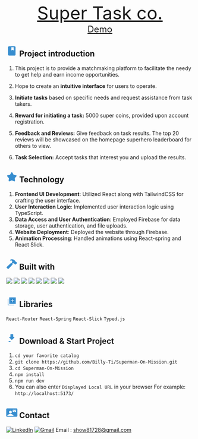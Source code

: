 <div align="center">
  <a href="https://github.com/Billy-Ti/Superman-On-Mission" style="font-size: 48px;">Super Task co.</a>
</div>
<div align="center">
  <a href="https://superman-4eb28.web.app/" style="font-size: 24px;">Demo</a>
</div>

## <svg xmlns="http://www.w3.org/2000/svg" width="30" height="30" viewBox="0 0 24 24"><path fill="#368dcf" d="M6 22q-.825 0-1.412-.587T4 20V4q0-.825.588-1.412T6 2h12q.825 0 1.413.588T20 4v16q0 .825-.587 1.413T18 22zm5-11l2.5-1.5L16 11V4h-5z"/></svg> Project introduction

1. This project is to provide a matchmaking platform to facilitate the needy to get help and earn income opportunities.

2. Hope to create an **intuitive interface** for users to operate.

3. **Initiate tasks** based on specific needs and request assistance from task takers.
4. **Reward for initiating a task:** 5000 super coins, provided upon account registration.
5. **Feedback and Reviews:** Give feedback on task results. The top 20 reviews will be showcased on the homepage superhero leaderboard for others to view.
6. **Task Selection:** Accept tasks that interest you and upload the results.

<!-- - [Deploy Website](https://superman-4eb28.web.app/) -->

## <svg xmlns="http://www.w3.org/2000/svg" width="30" height="30" viewBox="0 0 24 24"><g fill="none"><path d="M24 0v24H0V0zM12.593 23.258l-.011.002l-.071.035l-.02.004l-.014-.004l-.071-.035c-.01-.004-.019-.001-.024.005l-.004.01l-.017.428l.005.02l.01.013l.104.074l.015.004l.012-.004l.104-.074l.012-.016l.004-.017l-.017-.427c-.002-.01-.009-.017-.017-.018m.265-.113l-.013.002l-.185.093l-.01.01l-.003.011l.018.43l.005.012l.008.007l.201.093c.012.004.023 0 .029-.008l.004-.014l-.034-.614c-.003-.012-.01-.02-.02-.022m-.715.002a.023.023 0 0 0-.027.006l-.006.014l-.034.614c0 .012.007.02.017.024l.015-.002l.201-.093l.01-.008l.004-.011l.017-.43l-.003-.012l-.01-.01z"/><path fill="#368dcf" d="M10.92 2.868a1.25 1.25 0 0 1 2.16 0l2.795 4.798l5.428 1.176a1.25 1.25 0 0 1 .667 2.054l-3.7 4.141l.56 5.525a1.25 1.25 0 0 1-1.748 1.27L12 19.592l-5.082 2.24a1.25 1.25 0 0 1-1.748-1.27l.56-5.525l-3.7-4.14a1.25 1.25 0 0 1 .667-2.055l5.428-1.176z"/></g></svg> Technology

1. **Frontend UI Development**: Utilized React along with TailwindCSS for crafting the user interface.
2. **User Interaction Logic**: Implemented user interaction logic using TypeScript.
3. **Data Access and User Authentication**: Employed Firebase for data storage, user authentication, and file uploads.
4. **Website Deployment**: Deployed the website through Firebase.
5. **Animation Processing**: Handled animations using React-spring and React Slick.

## <svg xmlns="http://www.w3.org/2000/svg" width="30" height="30" viewBox="0 0 512 512"><path fill="#368dcf" d="m280.16 242.79l-26.11-26.12a32 32 0 0 0-45.14-.12L27.38 384.08c-6.61 6.23-10.95 14.17-11.35 23.06a32.11 32.11 0 0 0 9.21 23.94l39 39.43a.46.46 0 0 0 .07.07A32.29 32.29 0 0 0 87 480h1.18c8.89-.33 16.85-4.5 23.17-11.17l168.7-180.7a32 32 0 0 0 .11-45.34M490 190l-.31-.31l-34.27-33.92a21.46 21.46 0 0 0-15.28-6.26a21.89 21.89 0 0 0-12.79 4.14c0-.43.06-.85.09-1.22c.45-6.5 1.15-16.32-5.2-25.22a258 258 0 0 0-24.8-28.74a.6.6 0 0 0-.08-.08c-13.32-13.12-42.31-37.83-86.72-55.94A139.55 139.55 0 0 0 257.56 32C226 32 202 46.24 192.81 54.68a119.92 119.92 0 0 0-14.18 16.22a16 16 0 0 0 18.65 24.34a74.45 74.45 0 0 1 8.58-2.63a63.46 63.46 0 0 1 18.45-1.15c13.19 1.09 28.79 7.64 35.69 13.09c11.7 9.41 17.33 22.09 18.26 41.09c.18 3.82-7.72 18.14-20 34.48a16 16 0 0 0 1.45 21l34.41 34.41a16 16 0 0 0 22 .62c9.73-8.69 24.55-21.79 29.73-25c7.69-4.73 13.19-5.64 14.7-5.8a19.18 19.18 0 0 1 11.29 2.38a1.24 1.24 0 0 1-.31.95l-1.82 1.73l-.3.28a21.52 21.52 0 0 0 .05 30.54l34.26 33.91a21.45 21.45 0 0 0 15.28 6.25a21.7 21.7 0 0 0 15.22-6.2l55.5-54.82c.19-.19.38-.39.56-.59A21.87 21.87 0 0 0 490 190"/></svg> Built with

<img src="https://img.shields.io/badge/React-20232A?style=for-the-badge&logo=react&logoColor=61DAFB"/> <img src="https://img.shields.io/badge/JavaScript-323330?style=for-the-badge&logo=javascript&logoColor=F7DF1E"/> <img src="https://img.shields.io/badge/TypeScript-007ACC?style=for-the-badge&logo=typescript&logoColor=white" /> <img src="https://img.shields.io/badge/Tailwind_CSS-38B2AC?style=for-the-badge&logo=tailwind-css&logoColor=white"/> <img src="https://img.shields.io/badge/Vite-B73BFE?style=for-the-badge&logo=vite&logoColor=FFD62E"/> <img src="https://img.shields.io/badge/HTML5-E34F26?style=for-the-badge&logo=html5&logoColor=white" /> <img src="https://img.shields.io/badge/CSS3-1572B6?style=for-the-badge&logo=css3&logoColor=white" /> <img src="https://img.shields.io/badge/firebase-ffca28?style=for-the-badge&logo=firebase&logoColor=black" />

## <svg xmlns="http://www.w3.org/2000/svg" width="30" height="30" viewBox="0 0 24 24"><path fill="#368dcf" d="M13 13.5h1v-3h3v-1h-3v-3h-1v3h-3v1h3zM6.5 17V3h14v14zm-3 3V6.615h1V19h12.385v1z"/></svg> Libraries

`React-Router` `React-Spring` `React-Slick` `Typed.js`

<!-- ## <svg xmlns="http://www.w3.org/2000/svg" width="30" height="30" viewBox="0 0 24 24"><path fill="#368dcf" d="m19 1l-1.26 2.75L15 5l2.74 1.26L19 9l1.25-2.74L23 5l-2.75-1.25M9 4L6.5 9.5L1 12l5.5 2.5L9 20l2.5-5.5L17 12l-5.5-2.5M19 15l-1.26 2.74L15 19l2.74 1.25L19 23l1.25-2.75L23 19l-2.75-1.26"/></svg> Demo -->

## <svg xmlns="http://www.w3.org/2000/svg" width="30" height="30" viewBox="0 0 24 24"><g stroke="#368dcf" stroke-linecap="round" stroke-linejoin="round" stroke-width="2"><path fill="none" stroke-dasharray="14" stroke-dashoffset="14" d="M6 19h12"><animate fill="freeze" attributeName="stroke-dashoffset" dur="0.4s" values="14;0"/></path><path fill="#368dcf" d="M12 4 h2 v6 h2.5 L12 14.5M12 4 h-2 v6 h-2.5 L12 14.5"><animate attributeName="d" calcMode="linear" dur="1.5s" keyTimes="0;0.7;1" repeatCount="indefinite" values="M12 4 h2 v6 h2.5 L12 14.5M12 4 h-2 v6 h-2.5 L12 14.5;M12 4 h2 v3 h2.5 L12 11.5M12 4 h-2 v3 h-2.5 L12 11.5;M12 4 h2 v6 h2.5 L12 14.5M12 4 h-2 v6 h-2.5 L12 14.5"/></path></g></svg> Download & Start Project

1. `cd your favorite catalog`
2. `git clone https://github.com/Billy-Ti/Superman-On-Mission.git`
3. `cd Superman-On-Mission`
4. `npm install`
5. `npm run dev`
6. You can also enter `Displayed Local URL` in your browser
   For example: `http://localhost:5173/`

## <svg xmlns="http://www.w3.org/2000/svg" width="30" height="30" viewBox="0 0 24 24"><path fill="#368dcf" d="M14 11h7V6h-7zm3.5-1.25L15 8V7l2.5 1.75L20 7v1zM2 21q-.825 0-1.412-.587T0 19V5q0-.825.588-1.412T2 3h20q.825 0 1.413.588T24 5v14q0 .825-.587 1.413T22 21zm7-7q1.25 0 2.125-.875T12 11q0-1.25-.875-2.125T9 8q-1.25 0-2.125.875T6 11q0 1.25.875 2.125T9 14m-6.9 5h13.8q-1.05-1.875-2.9-2.937T9 15q-2.15 0-4 1.063T2.1 19"/></svg> Contact

[![LinkedIn](https://img.shields.io/badge/LinkedIn-0077B5?style=for-the-badge&logo=linkedin&logoColor=white)](https://www.linkedin.com/in/billy-ti/) [![Gmail](https://img.shields.io/badge/Gmail-D14836?style=for-the-badge&logo=gmail&logoColor=white)](mailto:show81728@gmail.com)
Email : show81728@gmail.com

<style>
   @keyframes bounce {
      0%, 20%, 50%, 80%, 100% {
      transform: translateY(0);
      }
      40% {
      transform: translateY(-20px);
      }
      60% {
      transform: translateY(-10px);
      }
   }
</style>
